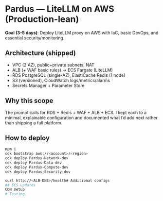 # Pardus — LiteLLM on AWS (Production-lean)

**Goal (3–5 days)**: Deploy LiteLLM proxy on AWS with IaC, basic DevOps, and essential security/monitoring.

## Architecture (shipped)
- VPC (2 AZ), public+private subnets, NAT
- ALB (+ WAF basic rules) → ECS Fargate (LiteLLM)
- RDS PostgreSQL (single-AZ), ElastiCache Redis (1 node)
- S3 (versioned), CloudWatch logs/metrics/alarms
- Secrets Manager + Parameter Store

## Why this scope
The prompt calls for RDS + Redis + WAF + ALB + ECS. I kept each to a minimal, explainable configuration and documented what I’d add next rather than shipping a full platform.

## How to deploy
```bash
npm i
cdk bootstrap aws://<account>/<region>
cdk deploy Pardus-Network-dev
cdk deploy Pardus-Data-dev
cdk deploy Pardus-Compute-dev
cdk deploy Pardus-Security-dev

curl http://<ALB-DNS>/health# Additional configs
## ECS updates
CDN setup
# Testing
